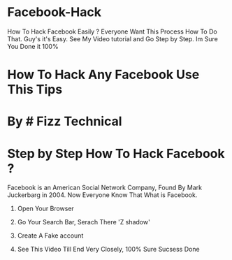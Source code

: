 # Facebook-Hack
How To Hack Facebook Easily ? Everyone Want This Process How To Do That.
Guy's it's Easy. See My Video tutorial and Go Step by Step. Im Sure You Done it 100%
# How To Hack Any Facebook Use This Tips
# By # Fizz Technical


# Step by Step How To Hack Facebook ?

Facebook is an American Social Network Company, Found By Mark Juckerbarg in 2004. Now Everyone Know That What is Facebook.

1. Open Your Browser

2. Go Your Search Bar, Serach There 'Z shadow'

3. Create A Fake account

4. See This Video Till End Very Closely, 100% Sure Sucsess Done
